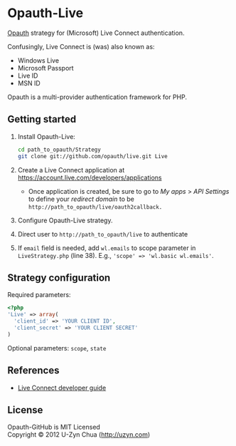 Opauth-Live
================
[Opauth][1] strategy for  (Microsoft) Live Connect authentication.

Confusingly, Live Connect is (was) also known as:

- Windows Live
- Microsoft Passport
- Live ID
- MSN ID

Opauth is a multi-provider authentication framework for PHP.

Getting started
----------------
1. Install Opauth-Live:
   ```bash
   cd path_to_opauth/Strategy
   git clone git://github.com/opauth/live.git Live
   ```

2. Create a Live Connect application at https://account.live.com/developers/applications
   - Once application is created, be sure to go to _My apps_ > _API Settings_ to define your _redirect domain_ to be `http://path_to_opauth/live/oauth2callback.`

3. Configure Opauth-Live strategy.

4. Direct user to `http://path_to_opauth/live` to authenticate

5. If `email` field is needed, add `wl.emails` to scope parameter in `LiveStrategy.php` (line 38). E.g., `'scope' => 'wl.basic wl.emails'`.

Strategy configuration
----------------------

Required parameters:

```php
<?php
'Live' => array(
  'client_id' => 'YOUR CLIENT ID',
  'client_secret' => 'YOUR CLIENT SECRET'
)
```
Optional parameters:
`scope`, `state`

References
------------
- [Live Connect developer guide](http://msdn.microsoft.com/en-us/library/live/hh243641)

License
---------
Opauth-GitHub is MIT Licensed  
Copyright © 2012 U-Zyn Chua (http://uzyn.com)

[1]: https://github.com/opauth/opauth
